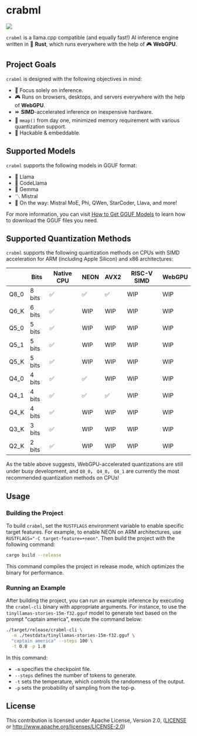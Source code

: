 # crabml

[![](https://img.shields.io/discord/1111711408875393035?logo=discord&label=discord)](https://discord.gg/wbzqddT3QC)

`crabml` is a llama.cpp compatible (and equally fast!) AI inference engine written in 🦀 **Rust**, which runs everywhere with the help of 🎮 **WebGPU**.

## Project Goals

`crabml` is designed with the following objectives in mind:

- 🤖 Focus solely on inference.
- 🎮 Runs on browsers, desktops, and servers everywhere with the help of **WebGPU**.
- ⏩ **SIMD**-accelerated inference on inexpensive hardware.
- 💼 `mmap()` from day one, minimized memory requirement with various quantization support.
- 👾 Hackable & embeddable.

## Supported Models

`crabml` supports the following models in GGUF format:

- 🦙 Llama
- 🦙 CodeLlama
- 🦙 Gemma
- 〽️ Mistral
- 🚄 On the way: Mistral MoE, Phi, QWen, StarCoder, Llava, and more!

For more information, you can visit [How to Get GGUF Models](https://github.com/crabml/crabml/blob/main/docs/how-to-get-gguf-models.md) to learn how to download the GGUF files you need.

## Supported Quantization Methods

`crabml` supports the following quantization methods on CPUs with SIMD acceleration for ARM (including Apple Silicon) and x86 architectures:

|      | Bits   | Native CPU | NEON | AVX2 | RISC-V SIMD | WebGPU |
| ---- | ------ | ---------- | ---- | ---- | ------ | ------- |
| Q8_0 | 8 bits | ✅         | ✅   | ✅   | WIP    | WIP |
| Q6_K | 6 bits | ✅         | WIP  | WIP   | WIP  | WIP |
| Q5_0 | 5 bits | ✅         | WIP  | WIP   | WIP  | WIP |
| Q5_1 | 5 bits | ✅         | WIP  | WIP   | WIP  | WIP |
| Q5_K | 5 bits | ✅         | WIP  | WIP   | WIP  | WIP |
| Q4_0 | 4 bits | ✅         | ✅   | WIP   |  WIP  | WIP |
| Q4_1 | 4 bits | ✅         | ✅   | ✅    | WIP   | WIP  |
| Q4_K | 4 bits | ✅         | WIP   | WIP  | WIP   | WIP |
| Q3_K | 3 bits | ✅         | WIP   | WIP  | WIP    | WIP |
| Q2_K | 2 bits | ✅         | WIP   | WIP  | WIP    | WIP |

As the table above suggests, WebGPU-accelerated quantizations are still under busy development, and `Q8_0`， `Q4_0`， `Q4_1` are currently the most recommended quantization methods on CPUs!

## Usage

### Building the Project

To build `crabml`, set the `RUSTFLAGS` environment variable to enable specific target features. For example, to enable NEON on ARM architectures, use `RUSTFLAGS="-C target-feature=+neon"`. Then build the project with the following command:

```bash
cargo build --release
```

This command compiles the project in release mode, which optimizes the binary for performance.

### Running an Example

After building the project, you can run an example inference by executing the `crabml-cli` binary with appropriate arguments. For instance, to use the `tinyllamas-stories-15m-f32.gguf` model to generate text based on the prompt "captain america", execute the command below:

```bash
./target/release/crabml-cli \
  -m ./testdata/tinyllamas-stories-15m-f32.gguf \
  "captain america" --steps 100 \
  -t 0.8 -p 1.0
```

In this command:

- `-m` specifies the checkpoint file.
- `--steps` defines the number of tokens to generate.
- `-t` sets the temperature, which controls the randomness of the output.
- `-p` sets the probability of sampling from the top-p.

## License

This contribution is licensed under Apache License, Version 2.0, ([LICENSE](LICENSE) or <http://www.apache.org/licenses/LICENSE-2.0>)
